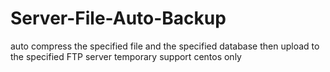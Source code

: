 # Server-File-Auto-Backup
auto compress the specified file and the specified database then upload to the specified FTP server
temporary support centos only
